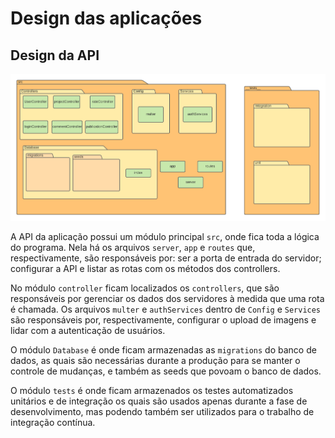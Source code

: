 # Design das aplicações

## Design da API
![DesignBack](DesignObraCertaback.png)

A API da aplicação possui um módulo principal `src`, onde fica toda a lógica do programa. Nela há os arquivos `server`, `app` e `routes` que, respectivamente, são responsáveis por: ser a porta de entrada do servidor; configurar a API e listar as rotas com os métodos dos controllers.

No módulo `controller` ficam localizados os `controllers`, que são responsáveis por gerenciar os dados dos servidores à medida que uma rota é chamada. Os arquivos `multer` e `authServices` dentro de `Config` e `Services` são responsáveis por, respectivamente, configurar o upload de imagens e lidar com a autenticação de usuários.

O módulo `Database` é onde ficam armazenadas as `migrations` do banco de dados, as quais são necessárias durante a produção para se manter o controle de mudanças, e também as seeds que povoam o banco de dados.

O módulo `tests` é onde ficam armazenados os testes automatizados unitários e de integração os quais são usados apenas durante a fase de desenvolvimento, mas podendo também ser utilizados para o trabalho de integração contínua.
